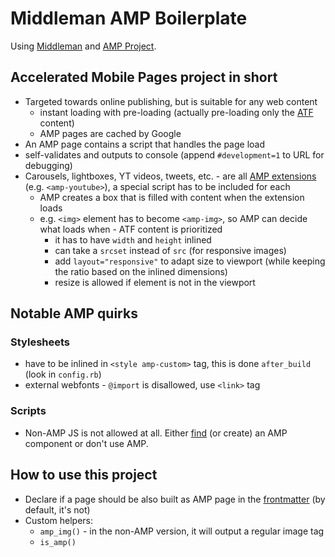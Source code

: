 # Middleman AMP Boilerplate

Using [Middleman](https://middlemanapp.com/) and [AMP Project](https://www.ampproject.org/).


## Accelerated Mobile Pages project in short

- Targeted towards online publishing, but is suitable for any web content
  - instant loading with pre-loading (actually pre-loading only the [ATF](https://en.wikipedia.org/wiki/Above_the_fold) content)
  - AMP pages are cached by Google
- An AMP page contains a script that handles the page load
- self-validates and outputs to console (append `#development=1` to URL for debugging)
- Carousels, lightboxes, YT videos, tweets, etc. - are all [AMP extensions](https://ampbyexample.com/) (e.g. `<amp-youtube>`), a special script has to be included for each
  - AMP creates a box that is filled with content when the extension loads
  - e.g. `<img>` element has to become `<amp-img>`, so AMP can decide what loads when - ATF content is prioritized
    - it has to have `width` and `height` inlined
    - can take a `srcset` instead of `src` (for responsive images)
    - add `layout="responsive"` to adapt size to viewport (while keeping the ratio based on the inlined dimensions)
    - resize is allowed if element is not in the viewport

## Notable AMP quirks

### Stylesheets

- have to be inlined in `<style amp-custom>` tag, this is done `after_build` (look in `config.rb`)
- external webfonts - `@import` is disallowed, use `<link>` tag

### Scripts

- Non-AMP JS is not allowed at all. Either [find](https://www.ampproject.org/docs/reference/extended.html) (or create) an AMP component or don't use AMP.


## How to use this project

- Declare if a page should be also built as AMP page in the [frontmatter](https://middlemanapp.com/basics/frontmatter/) (by default, it's not)
- Custom helpers:
  - `amp_img()` - in the non-AMP version, it will output a regular image tag
  - `is_amp()`
